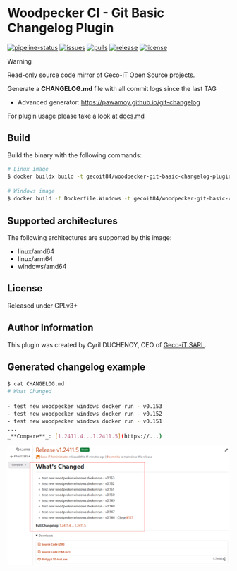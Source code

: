 # Woodpecker CI - Git Basic Changelog Plugin

[![pipeline-status](https://ci.geco-it.net/api/badges/woodpecker/plugin-git-basic-changelog/status.svg)](https://ci.geco-it.net/repos/woodpecker/plugin-git-basic-changelog)
[![issues](https://git.geco-it.net/woodpecker/plugin-git-basic-changelog.git/badges/issues/open.svg?logo=forgejo&color=red)](/woodpecker/plugin-git-basic-changelog/issues?state=open)
[![pulls](https://git.geco-it.net/woodpecker/plugin-git-basic-changelog.git/badges/pulls/open.svg?logo=forgejo)](/woodpecker/plugin-git-basic-changelog/pulls?state=open)
[![release](https://git.geco-it.net/woodpecker/plugin-git-basic-changelog.git/badges/release.svg?logo=forgejo)](/woodpecker/plugin-git-basic-changelog/releases)
[![license](https://img.shields.io/badge/License-GPLv3-blue)](./LICENSE)

> [!WARNING]
> Read-only source code mirror of Geco-iT Open Source projects.

Generate a **CHANGELOG.md** file with all commit logs since the last TAG

- Advanced generator: <https://pawamoy.github.io/git-changelog>

For plugin usage please take a look at [docs.md](./docs.md)

## Build

Build the binary with the following commands:

```bash
# Linux image
$ docker buildx build -t gecoit84/woodpecker-git-basic-changelog-plugin .

# Windows image
$ docker build -f Dockerfile.Windows -t gecoit84/woodpecker-git-basic-changelog-plugin .
```

## Supported architectures

The following architectures are supported by this image:

- linux/amd64
- linux/arm64
- windows/amd64

## License

Released under GPLv3+

## Author Information

This plugin was created by Cyril DUCHENOY, CEO of [Geco-iT SARL](http://www.geco-it.fr).

## Generated changelog example

```bash
$ cat CHANGELOG.md
# What Changed

- test new woodpecker windows docker run - v0.153
- test new woodpecker windows docker run - v0.152
- test new woodpecker windows docker run - v0.151
...
_**Compare**_: [1.2411.4...1.2411.5](https://...)
```

![changelog](./asset/changelog_git_release.png)
